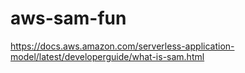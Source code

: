 # aws-sam-fun


https://docs.aws.amazon.com/serverless-application-model/latest/developerguide/what-is-sam.html
